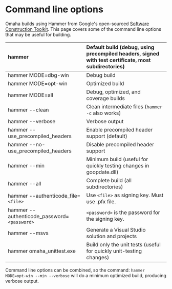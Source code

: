 # Command line options #

Omaha builds using Hammer from Google's open-sourced [Software Construction Toolkit](http://code.google.com/p/swtoolkit/). This page covers some of the command line options that may be useful for building.

|hammer|Default build (debug, using precompiled headers, signed with test certificate, most subdirectories)|
|:-----|:--------------------------------------------------------------------------------------------------|
|hammer MODE=dbg-win|Debug build                                                                                        |
|hammer MODE=opt-win|Optimized build                                                                                    |
|hammer MODE=all|Debug, optimized, and coverage builds                                                              |
|hammer --clean|Clean intermediate files (`hammer -c` also works)                                                  |
|hammer --verbose|Verbose output                                                                                     |
|hammer --use\_precompiled\_headers|Enable precompiled header support (default)                                                        |
|hammer --no-use\_precompiled\_headers|Disable precompiled header support                                                                 |
|hammer --min|Minimum build (useful for quickly testing changes in goopdate.dll)                                 |
|hammer --all|Complete build (all subdirectories)                                                                |
|hammer --authenticode\_file=`<file>`|Use `<file>` as signing key. Must use .pfx file.                                                   |
|hammer --authenticode\_password=`<password>`|`<password>` is the password for the signing key.                                                  |
|hammer --msvs|Generate a Visual Studio solution and projects                                                     |
|hammer omaha\_unittest.exe|Build only the unit tests (useful for quickly unit-testing changes)                                |

Command line options can be combined, so the command:
`hammer MODE=opt-win --min --verbose`
will do a minimum optimized build, producing verbose output.
